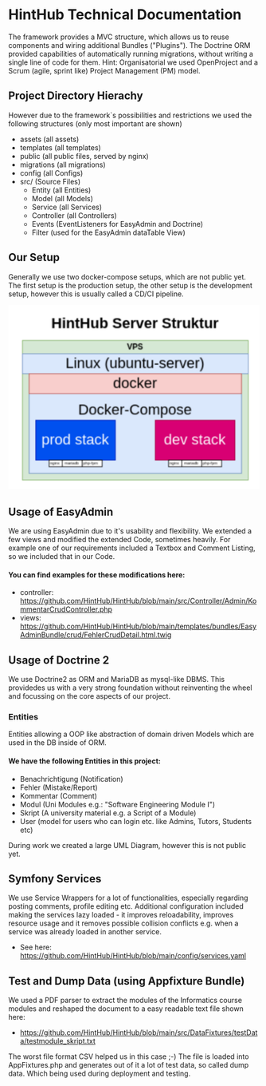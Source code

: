 # HintHub Technical Documentation
The framework provides a MVC structure, which allows us to reuse components and wiring additional Bundles ("Plugins").
The Doctrine ORM provided capabilities of automatically running migrations, without writing a single line of code for them. 
Hint: Organisatorial we used OpenProject and a Scrum (agile, sprint like) Project Management (PM) model. 
## Project Directory Hierachy 
However due to the framework`s possibilities and restrictions we used the following structures (only most important are shown)
- assets (all assets)
- templates (all templates)
- public (all public files, served by nginx)
- migrations (all migrations)
- config (all Configs)
- src/ (Source Files)
  - Entity (all Entities)
  - Model (all Models)
  - Service (all Services)
  - Controller (all Controllers)
  - Events (EventListeners for EasyAdmin and Doctrine)
  - Filter (used for the EasyAdmin dataTable View)


## Our Setup
Generally we use two docker-compose setups, which are not public yet. The first setup is the production setup, the other setup is the development setup, however this is usually called a CD/CI pipeline.

![Screenshot_dashboard](screenshots/doc_1.png?raw=true=250x250)

## Usage of EasyAdmin 
We are using EasyAdmin due to it's usability and flexibility. We extended a few views and modified the extended Code, sometimes heavily. For example one of our requirements included a Textbox and Comment Listing, so we included that in our Code.
#### You can find examples for these modifications here:
- controller: https://github.com/HintHub/HintHub/blob/main/src/Controller/Admin/KommentarCrudController.php 
- views: https://github.com/HintHub/HintHub/blob/main/templates/bundles/EasyAdminBundle/crud/FehlerCrudDetail.html.twig

## Usage of Doctrine 2
We use Doctrine2 as ORM and MariaDB as mysql-like DBMS. This providedes us with a very strong foundation without reinventing the wheel and focussing on the core aspects of our project.

### Entities
Entities allowing a OOP like abstraction of domain driven Models which are used in the DB inside of ORM. 

#### We have the following Entities in this project:
- Benachrichtigung (Notification)
- Fehler (Mistake/Report)
- Kommentar (Comment)
- Modul (Uni Modules e.g.: "Software Engineering Module I")
- Skript (A university material e.g. a Script of a Module)
- User (model for users who can login etc. like Admins, Tutors, Students etc)

During work we created a large UML Diagram, however this is not public yet. 

## Symfony Services
We use Service Wrappers for a lot of functionalities, especially regarding posting comments, profile editing etc. 
Additional configuration included making the services lazy loaded - it improves reloadability,  improves resource usage and it removes possible collision conflicts e.g. when a service was already loaded in another service.
- See here: https://github.com/HintHub/HintHub/blob/main/config/services.yaml 

## Test and Dump Data (using Appfixture Bundle)
We used a PDF parser to extract the modules of the Informatics course modules and reshaped the document to a easy readable text file shown here: 
- https://github.com/HintHub/HintHub/blob/main/src/DataFixtures/testData/testmodule_skript.txt

The worst file format CSV helped us in this case ;-) The file is loaded into AppFixtures.php and generates out of it a lot of test data, so called dump data. Which being used during deployment and testing.
